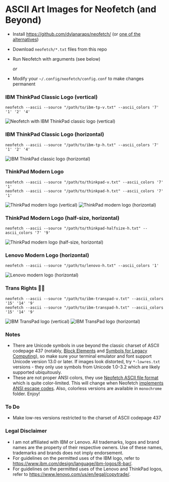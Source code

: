 # ASCII Art Images for Neofetch (and Beyond) #

* Install https://github.com/dylanaraps/neofetch/ (or [one of the alternatives](https://github.com/topics/neofetch))
* Download `neofetch/*.txt` files from this repo
* Run Neofetch with arguments (see below)

  *or*

* Modify your `~/.config/neofetch/config.conf` to make changes permanent

### IBM ThinkPad Classic Logo (vertical) ###
	neofetch --ascii --source "/path/to/ibm-tp-v.txt" --ascii_colors '7' '1' '2' '4'
![Neofetch with IBM ThinkPad classic logo (vertical)](https://github.com/roadkell/ascii-art/blob/main/screenshots/ibm-tp-v-neofetch.png?raw=true)

### IBM ThinkPad Classic Logo (horizontal) ###
	neofetch --ascii --source "/path/to/ibm-tp-h.txt" --ascii_colors '7' '1' '2' '4'
![IBM ThinkPad classic logo (horizontal)](https://github.com/roadkell/ascii-art/blob/main/screenshots/ibm-tp-h.png?raw=true)

### ThinkPad Modern Logo ###
	neofetch --ascii --source "/path/to/thinkpad-v.txt" --ascii_colors '7' '1'
	neofetch --ascii --source "/path/to/thinkpad-h.txt" --ascii_colors '7' '1'
![ThinkPad modern logo (vertical)](https://github.com/roadkell/ascii-art/blob/main/screenshots/thinkpad-v.png?raw=true)
![ThinkPad modern logo (horizontal)](https://github.com/roadkell/ascii-art/blob/main/screenshots/thinkpad-h.png?raw=true)

### ThinkPad Modern Logo (half-size, horizontal) ###
	neofetch --ascii --source "/path/to/thinkpad-halfsize-h.txt" --ascii_colors '7' '9'
![ThinkPad modern logo (half-size, horizontal)](https://github.com/roadkell/ascii-art/blob/main/screenshots/thinkpad-halfsize-h.png?raw=true)

### Lenovo Modern Logo (horizontal) ###
	neofetch --ascii --source "/path/to/lenovo-h.txt" --ascii_colors '1'
![Lenovo modern logo (horizontal)](https://github.com/roadkell/ascii-art/blob/main/screenshots/lenovo-h.png?raw=true)

### Trans Rights 🏳️‍⚧️ ###
	neofetch --ascii --source "/path/to/ibm-transpad-v.txt" --ascii_colors '15' '14' '9'
	neofetch --ascii --source "/path/to/ibm-transpad-h.txt" --ascii_colors '15' '14' '9'
![IBM TransPad logo (vertical)](https://github.com/roadkell/ascii-art/blob/main/screenshots/ibm-transpad-v.png?raw=true)
![IBM TransPad logo (horizontal)](https://github.com/roadkell/ascii-art/blob/main/screenshots/ibm-transpad-h.png?raw=true)


### Notes ###
* There are Unicode symbols in use beyond the classic charset of ASCII codepage 437 (notably, [Block Elements](https://en.wikipedia.org/wiki/Block_Elements) and [Symbols for Legacy Computing](https://en.wikipedia.org/wiki/Symbols_for_Legacy_Computing)), so make sure your terminal emulator and font support Unicode version 13.0 or later. If images look distorted, try `*-lowres.txt` versions - they only use symbols from Unicode 1.0-3.2 which are likely supported ubiquitously.
* These are not proper ANSI colors, they use [Neofetch ASCII file format](https://github.com/dylanaraps/neofetch/wiki/Custom-Ascii-art-file-format) which is quite color-limited. This will change when Neofetch [implements](https://github.com/dylanaraps/neofetch/issues/1699) [ANSI escape codes](https://en.wikipedia.org/wiki/ANSI_escape_code#24-bit). Also, colorless versions are available in `monochrome` folder. Enjoy!


### To Do ###
* Make low-res versions restricted to the charset of ASCII codepage 437


### Legal Disclaimer ###
* I am not affiliated with IBM or Lenovo. All trademarks, logos and brand names are the property of their respective owners. Use of these names, trademarks and brands does not imply endorsement.
* For guidelines on the permitted uses of the IBM logo, refer to <https://www.ibm.com/design/language/ibm-logos/8-bar/>.
* For guidelines on the permitted uses of the Lenovo and ThinkPad logos, refer to <https://www.lenovo.com/us/en/legal/copytrade/>.
